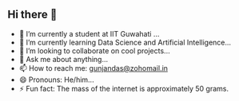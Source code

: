 ## Hi there 👋


- 🔭 I’m currently a student at IIT Guwahati ...
- 🌱 I’m currently learning Data Science and Artificial Intelligence...
- 👯 I’m looking to collaborate on cool projects...
- 💬 Ask me about anything...
- 📫 How to reach me: gunjandas@zohomail.in
- 😄 Pronouns: He/him...
- ⚡ Fun fact: The mass of the internet is approximately 50 grams. 

